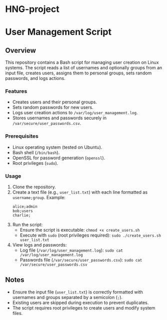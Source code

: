 # HNG-project 

# User Management Script

## Overview
This repository contains a Bash script for managing user creation on Linux systems. The script reads a list of usernames and optionally groups from an input file, creates users, assigns them to personal groups, sets random passwords, and logs actions.

### Features
- Creates users and their personal groups.
- Sets random passwords for new users.
- Logs user creation actions to `/var/log/user_management.log`.
- Stores usernames and passwords securely in `/var/secure/user_passwords.csv`.

### Prerequisites
- Linux operating system (tested on Ubuntu).
- Bash shell (`/bin/bash`).
- OpenSSL for password generation (`openssl`).
- Root privileges (`sudo`).

### Usage
1. Clone the repository.
2. Create a text file (e.g., `user_list.txt`) with each line formatted as `username;group`.
   Example:
   ```
   alice;admin
   bob;users
   charlie;
   ```
3. Run the script:
   - Ensure the script is executable: `chmod +x create_users.sh`
   - Execute with `sudo` (root privileges required): `sudo ./create_users.sh user_list.txt`
4. View logs and passwords:
   - Log file (`/var/log/user_management.log`): `sudo cat /var/log/user_management.log`
   - Passwords file (`/var/secure/user_passwords.csv`): `sudo cat /var/secure/user_passwords.csv`

## Notes
- Ensure the input file (`user_list.txt`) is correctly formatted with usernames and groups separated by a semicolon (`;`).
- Existing users are skipped during execution to prevent duplicates.
- The script requires root privileges to create users and modify system files.